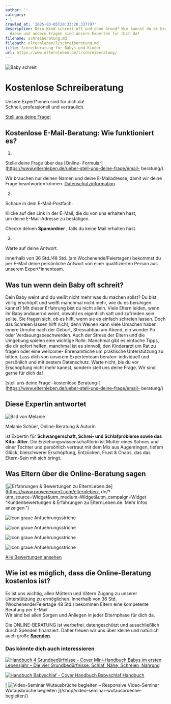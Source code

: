 ```yaml
---
author: ''
category:
- l
crawled_at: '2025-03-05T20:33:20.337797'
description: Dein Kind schreit oft und ohne Grund? Wie kannst du es beruhigen? Für
  diese und andere Fragen sind unsere Experten für dich da!
filename: schreiberatung.md
filepath: elternleben/l/schreiberatung.md
title: Schreiberatung für Babys und Kinder
url: https://www.elternleben.de/l/schreiberatung/
---
```


![Baby
schreit](/fileadmin/_processed_/7/b/csm_Artikel_Warum_Babys_schreien_iStock_23189774_LARGE_3733f3a9c1.jpg)

#  Kostenlose Schreiberatung

Unsere Expert*innen sind für dich da!  
Schnell, professionell und vertraulich.

[ Stell uns deine Frage! ](/ueber-stell-uns-deine-frage/email-beratung/)

##  Kostenlose E-Mail-Beratung: Wie funktioniert es?

1.

Stelle deine Frage über das [Online-
Formular](https://www.elternleben.de/ueber-stell-uns-deine-frage/email-
beratung/).

Wir brauchen nur deinen Namen und deine E-Mailadresse, damit wir deine Frage
beantworten können.
[Datenschutzinformation](https://www.elternleben.de/datenschutzerklaerung/)

2.

Schaue in dein E-Mail-Postfach.

Klicke auf den Link in der E-Mail, die du von uns erhalten hast,  
um deine E-Mail-Adresse zu bestätigen.

Checke deinen **Spamordner** , falls du keine Mail erhalten hast.

3.

Warte auf deine Antwort.

Innerhalb von 36 Std./48 Std. (am Wochenende/Feiertagen) bekommst du per
E-Mail deine persönliche Antwort von einer qualifizierten Person aus unserem
Expert*innenteam.

##  Was tun wenn dein Baby oft schreit?



Dein Baby weint und du weißt nicht mehr was du machen sollst? Du bist völlig
erschöpft und weißt manchmal nicht mehr, wie du es beruhigen kannst? Mit
dieser Erfahrung bist du nicht allein. Viele Eltern leiden, wenn ihr Baby
andauernd weint, obwohl es eigentlich satt und zufrieden sein sollte. Sie
fragen sich, ob es hilft, wenn sie es einfach schreien lassen. Doch das
Schreien lassen hilft nicht, denn Weinen kann viele Ursachen haben: innere
Unruhe nach der Geburt, Stressabbau am Abend, ein wunder Po oder
Verdauungsbeschwerden. Auch der Stress der Eltern und die Umgebung spielen
eine wichtige Rolle. Manchmal gibt es einfache Tipps, die dir sofort helfen,
manchmal ist es sinnvoll, den Kinderarzt um Rat zu fragen oder eine wellcome-
Ehrenamtliche um praktische Unterstützung zu bitten. Lass dich von unserem
Expertenteam beraten: individuell und persönlich und mit bestem Datenschutz.
Warte nicht, bis du vor Erschöpfung nicht mehr kannst, sondern stell uns deine
Frage. Wir sind gerne für dich da!

[stell uns deine Frage -kostenlose
Beratung-](https://www.elternleben.de/ueber-stell-uns-deine-frage/email-
beratung/)

##  Diese Expertin antwortet

![Bild von
Melanie](/fileadmin/_processed_/0/e/csm_Melanie_Schu__er_klein_ab7d67e69e.jpg)

Melanie Schüer, Online-Beratung & Autorin

ist Expertin für **Schwangerschaft, Schrei- und Schlafprobleme sowie das Kita-
Alter**. Die Erziehungswissenschaftlerin ist Mutter eines Sohnes und einer
Tochter und persönlich vertraut mit dem Mix aus Augenringen, tiefem Glück,
bleischwerer Erschöpfung, Entzücken, Frust & Chaos, das das Eltern-Sein mit
sich bringt.

## Was Eltern über die Online-Beratung sagen

[![Erfahrungen & Bewertungen zu
ElternLeben.de](https://images.provenexpert.com/c3/cf/3939b565bac2b7fa43661fc112ec/widget_landscape_300_de_0.png)](https://www.provenexpert.com/elternleben-
de/?utm_source=Widget&utm_medium=Widget&utm_campaign=Widget "Kundenbewertungen
& Erfahrungen zu ElternLeben.de. Mehr Infos anzeigen.")

![Icon graue
Anfuehrungsstriche](/fileadmin/Assets/Icons/anfuehrungsstriche_grau.svg)

![Icon graue
Anfuehrungsstriche](/fileadmin/Assets/Icons/anfuehrungsstriche_grau.svg)

![Icon graue
Anfuehrungsstriche](/fileadmin/Assets/Icons/anfuehrungsstriche_grau.svg)

![Icon graue
Anfuehrungsstriche](/fileadmin/Assets/Icons/anfuehrungsstriche_grau.svg)

[Alle Bewertungen ansehen](https://www.provenexpert.com/elternleben-de/)

##  Wie ist es möglich, dass die Online-Beratung kostenlos ist?

Es ist uns wichtig, allen Müttern und Vätern Zugang zu unserer Unterstützung
zu ermöglichen. Innerhalb von 36 Std. (Wochenende/Feiertage 48 Std.) bekommen
Eltern eine kompetente Beratung per E-Mail.  
Wir sind bei allen Sorgen und Anliegen in jeder Elternphase für dich da.

Die ONLINE-BERATUNG ist werbefrei, datengeschützt und ausschließlich durch
Spenden finanziert. Daher freuen wir uns über kleine und natürlich auch große
**[Spenden](https://www.elternleben.de/spenden/)**.

### Das könnte dich auch interessieren

[ ![Handbuch 4 Grundbedürfnisse -
Cover](/fileadmin/_processed_/6/6/csm_Handbuch_Grundbeduerfnisse_teaser_eb914d5136.png)
Mini-Handbuch Babys im ersten Lebensjahr – Die vier Grundbedürfnisse: Schlaf,
Nähe, Schreien, Nahrung ](/shop/babys-im-ersten-lebensjahr/)

[ ![Handbuch Babyschlaf -
Cover](/fileadmin/_processed_/4/1/csm_Handbuch_Babyschalf_teaser_55259d2bf7.png)
Handbuch Babyschlaf Handbuch ](/shop/babyschlaf-handbook-e/)

[ ![Video-Seminar Wutausbrüche begleiten –
Responsive](/fileadmin/_processed_/5/0/csm_VideoSeminar_Wutausbrueche_teaserbild_01_1a710cf8cb.png)
Video-Seminar Wutausbrüche begleiten ](/shop/video-seminar-wutausbrueche-
begleiten/)

